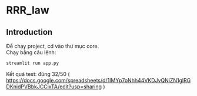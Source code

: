 # RRR_law

## Introduction

Để chạy project, cd vào thư mục core.  
Chạy bằng câu lệnh:
```
streamlit run app.py
```

  
Kết quả test: đúng 32/50 ( https://docs.google.com/spreadsheets/d/1IMYp7oNhh44VKDJvQNiZN1glRGDKnidPVBbkJCCixTA/edit?usp=sharing )

